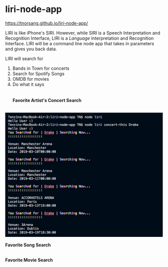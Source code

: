 # liri-node-app
https://tnorsang.github.io/liri-node-app/

LIRI is like iPhone's SIRI. However, while SIRI is a Speech Interpretation and Recognition Interface, LIRI is a _Language_ Interpretation and Recognition Interface. LIRI will be a command line node app that takes in parameters and gives you back data.

LIRI will search for 
1) Bands in Town for concerts
2) Search for Spotify Songs
3) OMDB for movies
4) Do what it says 
<br><br><br>
<b>  Favorite Artist's Concert Search <br><br>

<img src="images/concert-this.png" alt="Concert Gif" width="700px">



<b> Favorite Song Search <br> <br> 
  
 
<b> Favorite Movie Search <br> <br>
  
<b> 






